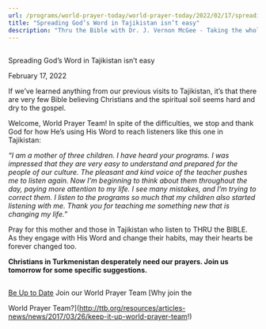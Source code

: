 ```yaml
---
url: /programs/world-prayer-today/world-prayer-today/2022/02/17/spreading-god-s-word-in-tajikistan-isn-t-easy
title: "Spreading God’s Word in Tajikistan isn’t easy"
description: "Thru the Bible with Dr. J. Vernon McGee - Taking the whole Word to the whole world"
---
```







## 
 Spreading God’s Word in Tajikistan isn’t easy


February 17, 2022




If we’ve learned anything from our previous visits to Tajikistan, it’s that there are very few Bible believing Christians and the spiritual soil seems hard and dry to the gospel. 

 Welcome, World Prayer Team! In spite of the difficulties, we stop and thank God for how He’s using His Word to reach listeners like this one in Tajikistan: 

 *“I am a mother of three children. I have heard your programs. I was impressed that they are very easy to understand and prepared for the people of our culture. The pleasant and kind voice of the teacher pushes me to listen again. Now I’m beginning to think about them throughout the day, paying more attention to my life. I see many mistakes, and I’m trying to correct them. I listen to the programs so much that my children also started listening with me. Thank you for teaching me something new that is changing my life.”*

Pray for this mother and those in Tajikistan who listen to THRU the BIBLE. As they engage with His Word and change their habits, may their hearts be forever changed too. 

**Christians in Turkmenistan desperately need our prayers. Join us tomorrow for some specific suggestions.** 







## 




[Be Up to Date](http://feeds.feedburner.com/WorldPrayerToday "World Prayer Today RSS Feed")
Join our World Prayer Team
[Why join the  

World Prayer Team?](http://ttb.org/resources/articles-news/news/2017/03/26/keep-it-up-world-prayer-team!)




